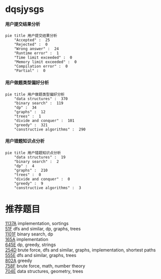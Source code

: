 # dqsjysgs

<!-- tabs:start -->



#### **用户提交结果分析**

```mermaid
pie title 用户提交结果分析
    "Accepted" :  25
    "Rejected" :  0
    "Wrong answer" :  24
    "Runtime error" :  1
    "Time limit exceeded" :  0
    "Memory limit exceeded" :  0
    "Compilation error" :  0
    "Partial" :  0
```

#### **用户做题类型偏好分析**

```mermaid
pie title 用户做题类型偏好分析
    "data structures" :  370
    "binary search" :  119
    "dp" :  34
    "graphs" :  12
    "trees" :  1
    "divide and conquer" :  101
    "greedy" :  321
    "constructive algorithms" :  290
```
#### **用户错题知识点分析**

```mermaid
pie title 用户错题知识点分析
    "data structures" :  19
    "binary search" :  2
    "dp" :  4
    "graphs" :  210
    "trees" :  0
    "divide and conquer" :  0
    "greedy" :  9
    "constructive algorithms" :  3
```



<!-- tabs:end -->
# 推荐题目
[1137A](https://codeforces.com/contest/1137/problem/A)		implementation,
                        sortings		  
[51F](https://codeforces.com/contest/51/problem/F)		dfs and similar,
                        dp,
                        graphs,
                        trees		  
[1101F](https://codeforces.com/contest/1101/problem/F)		binary search,
                        dp		  
[165A](https://codeforces.com/contest/165/problem/A)		implementation		  
[645E](https://codeforces.com/contest/645/problem/E)		dp,
                        greedy,
                        strings		  
[254D](https://codeforces.com/contest/254/problem/D)		brute force,
                        dfs and similar,
                        graphs,
                        implementation,
                        shortest paths		  
[555E](https://codeforces.com/contest/555/problem/E)		dfs and similar,
                        graphs,
                        trees		  
[802A](https://codeforces.com/contest/802/problem/A)		greedy		  
[758F](https://codeforces.com/contest/758/problem/F)		brute force,
                        math,
                        number theory		  
[704E](https://codeforces.com/contest/704/problem/E)		data structures,
                        geometry,
                        trees		  
